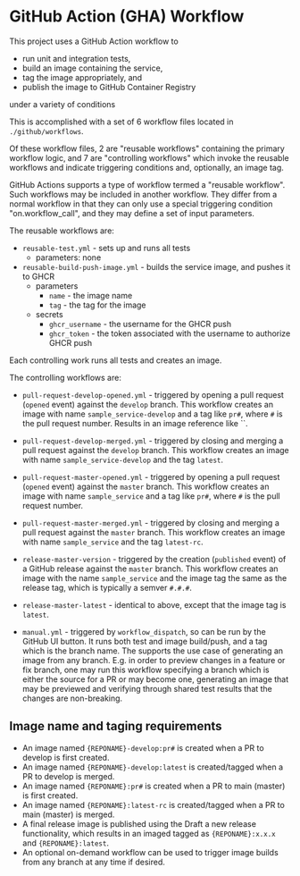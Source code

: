 # GitHub Action (GHA) Workflow

This project uses a GitHub Action workflow to

- run unit and integration tests,
- build an image containing the service,
- tag the image appropriately, and 
- publish the image to GitHub Container Registry

under a variety of conditions

This is accomplished with a set of 6 workflow files located in `./github/workflows`.

Of these workflow files, 2 are "reusable workflows" containing the primary workflow logic, and 7 are "controlling workflows" which invoke the reusable workflows and indicate triggering conditions and, optionally, an image tag.

GitHub Actions supports a type of workflow termed a "reusable workflow". Such workflows may be included in another workflow. They differ from a normal workflow in that they can only use a special triggering condition "on.workflow_call", and they may define a set of input parameters.

The reusable workflows are:

- `reusable-test.yml` - sets up and runs all tests
  - parameters: none
- `reusable-build-push-image.yml` - builds the service image, and pushes it to GHCR 
  - parameters
    - `name` - the image name 
    - `tag` - the tag for the image
  - secrets
    - `ghcr_username` - the username for the GHCR push
    - `ghcr_token` - the token associated with the username to authorize GHCR push


Each controlling work runs all tests and creates an image.

The controlling workflows are: 

- `pull-request-develop-opened.yml` - triggered by opening a pull request (`opened` event)  against the `develop` branch. This workflow  creates an image with name `sample_service-develop` and a tag like `pr#`, where `#` is the pull request number. Results in an image reference like ``.

- `pull-request-develop-merged.yml` - triggered by closing and merging a pull request against the `develop` branch. This workflow  creates an image with name `sample_service-develop` and the tag `latest`.

- `pull-request-master-opened.yml` - triggered by opening a pull request (`opened` event)  against the `master` branch. This workflow  creates an image with name `sample_service` and a tag like `pr#`, where `#` is the pull request number.

- `pull-request-master-merged.yml` - triggered by closing and merging a pull request against the `master` branch. This workflow  creates an image with name `sample_service` and the tag `latest-rc`.

- `release-master-version` - triggered by the creation (`published` event) of a GitHub release against the `master` branch. This workflow creates an image with the name `sample_service` and the image tag the same as the release tag, which is typically a semver `#.#.#`.

- `release-master-latest` - identical to above, except that the image tag is `latest`.

- `manual.yml` - triggered by `workflow_dispatch`, so can be run by the GitHub UI button. It runs both test and image build/push, and a tag which is the branch name. The supports the use case of generating an image from any branch. E.g. in order to preview changes in a feature or fix branch, one may run this workflow specifying a branch which is either the source for a PR or may become one, generating an image that may be previewed and verifying through shared test results that the changes are non-breaking.


## Image name and taging requirements

- An image named `{REPONAME}-develop:pr#` is created when a PR to develop is first created.
- An image named `{REPONAME}-develop:latest` is created/tagged when a PR to develop is merged.
- An image named `{REPONAME}:pr#` is created when a PR to main (master) is first created.
- An image named `{REPONAME}:latest-rc` is created/tagged when a PR to main (master) is merged.
- A final release image is published using the Draft a new release functionality, which results in an imaged tagged as `{REPONAME}:x.x.x` and `{REPONAME}:latest`.
- An optional on-demand workflow can be used to trigger image builds from any branch at any time if desired.